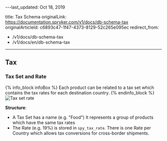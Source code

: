 ---last_updated: Oct 18, 2019

title: Tax Schema
originalLink: https://documentation.spryker.com/v1/docs/db-schema-tax
originalArticleId: c6893c47-1f47-4373-8129-52c265e095ec
redirect_from:
  - /v1/docs/db-schema-tax
  - /v1/docs/en/db-schema-tax
---

## Tax

### Tax Set and Rate

{% info_block infoBox %}
Each product can be related to a tax set which contains the tax rates for each destination country.
{% endinfo_block %}
![Tax set rate](https://spryker.s3.eu-central-1.amazonaws.com/docs/Developer+Guide/Database+Schema+Guide/Tax+Schema/tax-set-rate.png)

**Structure**:

* A Tax Set has a name (e.g. "Food") It represents a group of products which have the same tax rates
* The Rate (e.g. 19%) is stored in `spy_tax_rate`. There is one Rate per Country which allows tax conversions for cross-border shipments.
